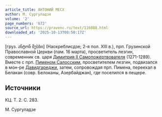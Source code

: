 ```yaml
---
article_title: АНТОНИЙ МЕСХ
author: М. Сургуладзе
volume: '2'
page_numbers: '672'
source_url: https://pravenc.ru/text/116088.html
downloaded_at: '2025-10-13T08:50:17Z'
---
```


[груз. ანტონ მესხი] (Наохреблисдзе; 2-я пол. XIII в.), прп. Грузинской Православной Церкви (пам. 16 марта), просветитель лезгин, современник св. царя [Димитрия II Самопожертвователя](<https://pravenc.ru/text/Димитрий II Самопожертвователь.html>) (1271-1289). Вместе с прп. [Пименом Салосским](<https://pravenc.ru/text/Пимен Салос.html>), просветителем лезгин, подвизался в мон-ре [Давидгареджи](https://pravenc.ru/text/Давидгареджи.html), затем, сопровождая прп. Пимена, переехал в Белакан (совр. Белоканы, Азербайджан), где поселился в пещере.

## Источники

КЦ. Т. 2. С. 283.

М. Сургуладзе
